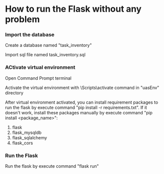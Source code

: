 # How to run the Flask without any problem


### Import the database
Create a database named "task_inventory"

Import sql file named task_inventory.sql

### ACtivate virtual environment
Open Command Prompt terminal

Activate the virtual environment with \Scripts\activate command in "uasEnv" directory

After virtual environment activated, you can install requirement packages to run the flask by execute command "pip install -r requirements.txt". If it doesn't work, install these packages manually by execute command "pip install <package_name>":
1. flask
2. flask_mysqldb
3. flask_sqlalchemy
4. flask_cors

### Run the Flask
Run the flask by execute command "flask run"
